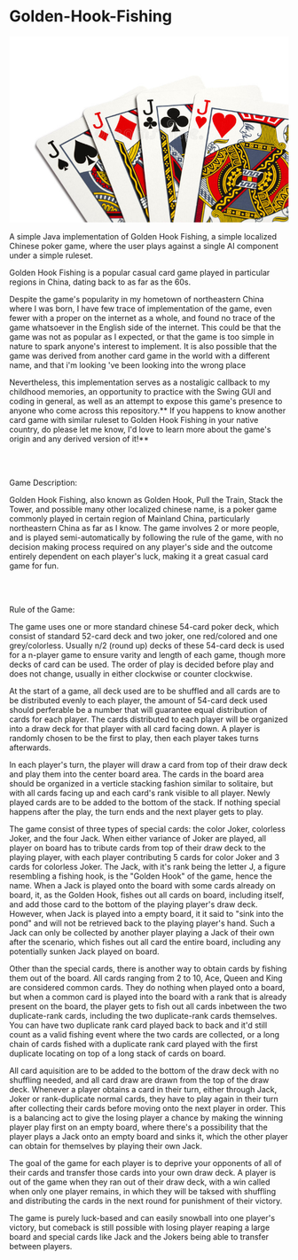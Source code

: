 # Golden-Hook-Fishing

![](src/images/four_jack.jpg)

A simple Java implementation of Golden Hook Fishing, a simple localized Chinese poker game, where the user plays against a single AI component under a simple ruleset. 

Golden Hook Fishing is a popular casual card game played in particular regions in China, dating back to as far as the 60s. <br />

Despite the game's popularity in my hometown of northeastern China where I was born, I have few trace of implementation of the game, even fewer with a proper on the internet as a whole, and found no trace of the game whatsoever in the English side of the internet. This could be that the game was not as popular as I expected, or that the game is too simple in nature to spark anyone's interest to implement. It is also possible that the game was derived from another card game in the world with a different name, and that i'm looking 've been looking into the wrong place <br />

Nevertheless, this implementation serves as a nostaligic callback to my childhood memories, an opportunity to practice with the Swing GUI and coding in general, as well as an attempt to expose this game's presence to anyone who come across this repository.** If you happens to know another card game with similar ruleset to Golden Hook Fishing in your native country, do please let me know, I'd love to learn more about the game's origin and any derived version of it!**

<br />
<br />

Game Description:

Golden Hook Fishing, also known as Golden Hook, Pull the Train, Stack the Tower, and possible many other localized chinese name, is a poker game commonly played in certain region of Mainland China, particularly northeastern China as far as I know. The game involves 2 or more people, and is played semi-automatically by following the rule of the game, with no decision making process required on any player's side and the outcome entirely dependent on each player's luck, making it a great casual card game for fun. 

<br />
<br />

Rule of the Game:

The game uses one or more standard chinese 54-card poker deck, which consist of standard 52-card deck and two joker, one red/colored and one grey/colorless. Usually n/2 (round up) decks of these 54-card deck is used for a n-player game to ensure varity and length of each game, though more decks of card can be used. The order of play is decided before play and does not change, usually in either clockwise or counter clockwise.

At the start of a game, all deck used are to be shuffled and all cards are to be distributed evenly to each player, the amount of 54-card deck used should perferable be a number that will guarantee equal distribution of cards for each player. The cards distributed to each player will be organized into a draw deck for that player with all card facing down. A player is randomly chosen to be the first to play, then each player takes turns afterwards.

In each player's turn, the player will draw a card from top of their draw deck and play them into the center board area. The cards in the board area should be organized in a verticle stacking fashion similar to solitaire, but with all cards facing up and each card's rank visible to all player. Newly played cards are to be added to the bottom of the stack. If nothing special happens after the play, the turn ends and the next player gets to play.

The game consist of three types of special cards: the color Joker, colorless Joker, and the four Jack. When either variance of Joker are played, all player on board has to tribute cards from top of their draw deck to the playing player, with each player contributing 5 cards for color Joker and 3 cards for colorless Joker. The Jack, with it's rank being the letter J, a figure resembling a fishing hook, is the "Golden Hook" of the game, hence the name. When a Jack is played onto the board with some cards already on board, it, as the Golden Hook, fishes out all cards on board, including itself, and add those card to the bottom of the playing player's draw deck. However, when Jack is played into a empty board, it it said to "sink into the pond" and will not be retrieved back to the playing player's hand. Such a Jack can only be collected by another player playing a Jack of their own after the scenario, which fishes out all card the entire board, including any potentially sunken Jack played on board.

Other than the special cards, there is another way to obtain cards by fishing them out of the board. All cards ranging from 2 to 10, Ace, Queen and King are considered common cards. They do nothing when played onto a board, but when a common card is played into the board with a rank that is already present on the board, the player gets to fish out all cards inbetween the two duplicate-rank cards, including the two duplicate-rank cards themselves. You can have two duplicate rank card played back to back and it'd still count as a valid fishing event where the two cards are collected, or a long chain of cards fished with a duplicate rank card played with the first duplicate locating on top of a long stack of cards on board.

All card aquisition are to be added to the bottom of the draw deck with no shuffling needed, and all card draw are drawn from the top of the draw deck. Whenever a player obtains a card in their turn, either through Jack, Joker or rank-duplicate normal cards, they have to play again in their turn after collecting their cards before moving onto the next player in order. This is a balancing act to give the losing player a chance by making the winning player play first on an empty board, where there's a possibility that the player plays a Jack onto an empty board and sinks it, which the other player can obtain for themselves by playing their own Jack.

The goal of the game for each player is to deprive your opponents of all of their cards and transfer those cards into your own draw deck. A player is out of the game when they ran out of their draw deck, with a win called when only one player remains, in which they will be taksed with shuffling and distributing the cards in the next round for punishment of their victory. 

The game is purely luck-based and can easily snowball into one player's victory, but comeback is still possible with losing player reaping a large board and special cards like Jack and the Jokers being able to transfer between players.
